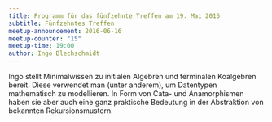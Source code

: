 ```yaml
---
title: Programm für das fünfzehnte Treffen am 19. Mai 2016
subtitle: Fünfzehntes Treffen
meetup-announcement: 2016-06-16
meetup-counter: "15"
meetup-time: 19:00
author: Ingo Blechschmidt
---
```


Ingo stellt Minimalwissen zu initialen Algebren und terminalen Koalgebren
bereit. Diese verwendet man (unter anderem), um Datentypen mathematisch zu
modellieren. In Form von Cata- und Anamorphismen haben sie aber auch eine ganz
praktische Bedeutung in der Abstraktion von bekannten Rekursionsmustern.

